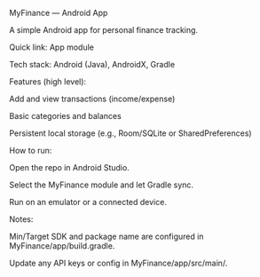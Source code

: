 MyFinance — Android App

A simple Android app for personal finance tracking.

Quick link: App module

Tech stack: Android (Java), AndroidX, Gradle

Features (high level):

Add and view transactions (income/expense)

Basic categories and balances

Persistent local storage (e.g., Room/SQLite or SharedPreferences)

How to run:

Open the repo in Android Studio.

Select the MyFinance module and let Gradle sync.

Run on an emulator or a connected device.

Notes:

Min/Target SDK and package name are configured in MyFinance/app/build.gradle.

Update any API keys or config in MyFinance/app/src/main/.

